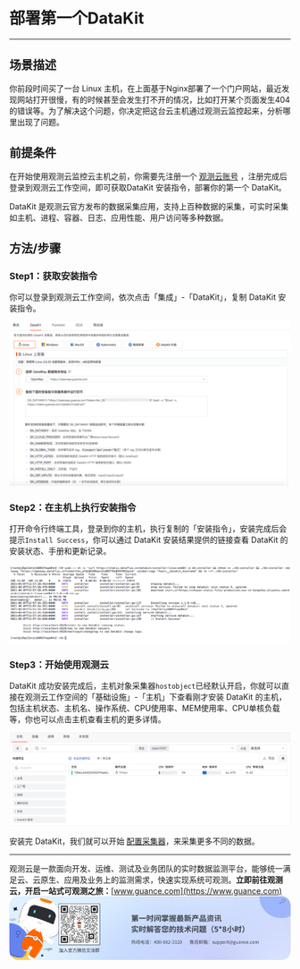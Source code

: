 # 部署第一个DataKit
---

## 场景描述

你前段时间买了一台 Linux 主机，在上面基于Nginx部署了一个门户网站，最近发现网站打开很慢，有的时候甚至会发生打不开的情况，比如打开某个页面发生404的错误等。为了解决这个问题，你决定把这台云主机通过观测云监控起来，分析哪里出现了问题。

## 前提条件

在开始使用观测云监控云主机之前，你需要先注册一个 [观测云账号](https://auth.guance.com/register?channel=语雀) ，注册完成后登录到观测云工作空间，即可获取DataKit 安装指令，部署你的第一个 DataKit。

DataKit 是观测云官方发布的数据采集应用，支持上百种数据的采集，可实时采集如主机、进程、容器、日志、应用性能、用户访问等多种数据。

## 方法/步骤

### Step1：获取安装指令

你可以登录到观测云工作空间，依次点击「集成」-「DataKit」，复制 DataKit 安装指令。

![](../img/datakit.png)

### Step2：在主机上执行安装指令

打开命令行终端工具，登录到你的主机，执行复制的「安装指令」，安装完成后会提示`Install Success`，你可以通过 DataKit 安装结果提供的链接查看 DataKit 的安装状态、手册和更新记录。

![](../img/a2.png)

### Step3：开始使用观测云

DataKit 成功安装完成后，主机对象采集器`hostobject`已经默认开启，你就可以直接在观测云工作空间的「基础设施」-「主机」下查看刚才安装 DataKit 的主机，包括主机状态、主机名、操作系统、CPU使用率、MEM使用率、CPU单核负载等，你也可以点击主机查看主机的更多详情。

![](../img/a1.png)

安装完 DataKit，我们就可以开始 [配置采集器](https://www.yuque.com/dataflux/doc/tyqgkt)，来采集更多不同的数据。


---

观测云是一款面向开发、运维、测试及业务团队的实时数据监测平台，能够统一满足云、云原生、应用及业务上的监测需求，快速实现系统可观测。**立即前往观测云，开启一站式可观测之旅：**[www.guance.com](https://www.guance.com)
![](../img/logo_2.png)